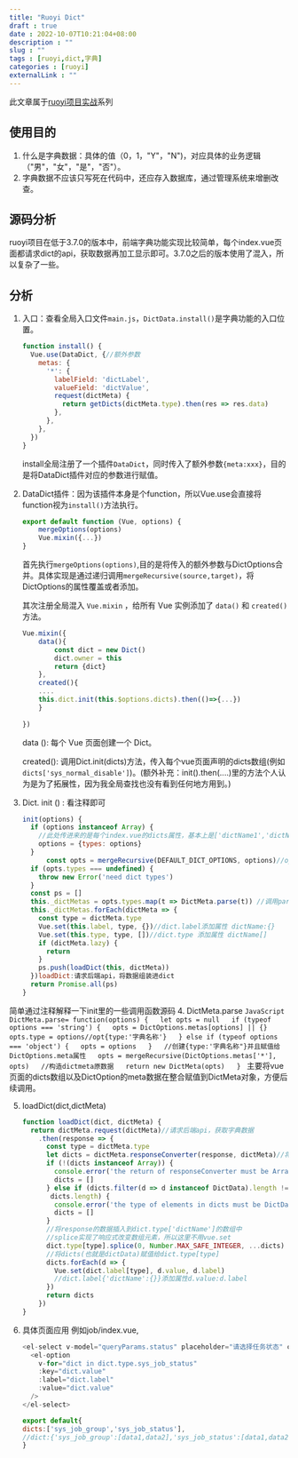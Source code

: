```yaml
---
title: "Ruoyi Dict"
draft : true
date : 2022-10-07T10:21:04+08:00
description : ""
slug : "" 
tags : [ruoyi,dict,字典]
categories : [ruoyi]
externalLink : ""
---
```

此文章属于[ruoyi项目实战](https://allworldg.xyz/tags/ruoyi/)系列

## 使用目的
1. 什么是字典数据：具体的值（0，1，"Y"，"N")，对应具体的业务逻辑（"男"，"女"，"是"，"否"）。
2. 字典数据不应该只写死在代码中，还应存入数据库，通过管理系统来增删改查。

## 源码分析
ruoyi项目在低于3.7.0的版本中，前端字典功能实现比较简单，每个index.vue页面都请求dict的api，获取数据再加工显示即可。3.7.0之后的版本使用了混入，所以复杂了一些。

## 分析
1. 入口：查看全局入口文件`main.js`，`DictData.install()`是字典功能的入口位置。
	```Javascript
	function install() {
	  Vue.use(DataDict, {//额外参数
	    metas: {
	      '*': {
	        labelField: 'dictLabel',
	        valueField: 'dictValue',
	        request(dictMeta) {
	          return getDicts(dictMeta.type).then(res => res.data)
	        },
	      },
	    },
	  })
	}
	```
	install全局注册了一个插件`DataDict`，同时传入了额外参数`{meta:xxx}`，目的是将DataDict插件对应的参数进行赋值。

2. DataDict插件：因为该插件本身是个function，所以Vue.use会直接将function视为`install()`方法执行。
	```JavaScript
	export default function (Vue, options) {
		mergeOptions(options)
		Vue.mixin({...})
	}
	```
	首先执行`mergeOptions(options)`,目的是将传入的额外参数与DictOptions合并。具体实现是通过递归调用`mergeRecursive(source,target)`，将DictOptions的属性覆盖或者添加。

	其次注册全局混入 `Vue.mixin` ，给所有 Vue 实例添加了 `data()` 和 `created()` 方法。
	```JavaScript
	Vue.mixin({
		data(){
			const dict = new Dict()
			dict.owner = this
			return {dict}
		},
		created(){
		....
		this.dict.init(this.$options.dicts).then(()=>{...})
		}
		
	})
	```
	data (): 每个 Vue 页面创建一个 Dict。
	
	created(): 调用Dict.init(dicts)方法，传入每个vue页面声明的dicts数组(例如 `dicts['sys_normal_disable']`)。(额外补充：init().then(....)里的方法个人认为是为了拓展性，因为我全局查找也没有看到任何地方用到。)

3. Dict. init () : 看注释即可
	```JavaScript
	init(options) {  
	  if (options instanceof Array) {  
	    //此处传进来的是每个index.vue的dicts属性，基本上是['dictName1','dictName2']之类的。  
	    options = {types: options}  
	  }  
		  const opts = mergeRecursive(DEFAULT_DICT_OPTIONS, options)//options与DEFAULT合并，并且将合并结果赋值给opts  
	  if (opts.types === undefined) {  
	    throw new Error('need dict types')  
	  }  
	  const ps = []  
	  this._dictMetas = opts.types.map(t => DictMeta.parse(t)) //调用parse,将数组中的字符串转换为DictMeta对象返回。 
	  this._dictMetas.forEach(dictMeta => {  
	    const type = dictMeta.type  
	    Vue.set(this.label, type, {})//dict.label添加属性 dictName:{}
	    Vue.set(this.type, type, [])//dict.type 添加属性 dictName[]
	    if (dictMeta.lazy) {  
	      return  
	    }  
	    ps.push(loadDict(this, dictMeta))  
	  })loadDict:请求后端api，将数据组装进dict  
	  return Promise.all(ps)  
	}
	```

简单通过注释解释一下init里的一些调用函数源码
4. DictMeta.parse
	```JavaScript
	DictMeta.parse= function(options) {  
	  let opts = null  
	  if (typeof options === 'string') {  
	    opts = DictOptions.metas[options] || {}  
	    opts.type = options//opt{type:'字典名称'}  
	  } else if (typeof options === 'object') {  
	    opts = options  
	  }  
	  //创建{type:'字典名称"}并且赋值给DictOptions.meta属性  
	  opts = mergeRecursive(DictOptions.metas['*'], opts)  
	  //构造dictmeta原数据  
	  return new DictMeta(opts)  
	}
	```
	主要将vue页面的dicts数组以及DictOption的meta数据在整合赋值到DictMeta对象，方便后续调用。

5. loadDict(dict,dictMeta)
	```JavaScript
	function loadDict(dict, dictMeta) {  
	  return dictMeta.request(dictMeta)//请求后端api，获取字典数据  
	    .then(response => {  
	      const type = dictMeta.type  
	      let dicts = dictMeta.responseConverter(response, dictMeta)//将response转换成DictData  
	      if (!(dicts instanceof Array)) {  
	        console.error('the return of responseConverter must be Array.<DictData>')  
	        dicts = []  
	      } else if (dicts.filter(d => d instanceof DictData).length !==
	       dicts.length) {  
	        console.error('the type of elements in dicts must be DictData')  
	        dicts = []  
	      }  
	      //将response的数据插入到dict.type['dictName']的数组中  
	      //splice实现了响应式改变数组元素，所以这里不用vue.set  
	      dict.type[type].splice(0, Number.MAX_SAFE_INTEGER, ...dicts)
	      //将dicts(也就是dictData)赋值给dict.type[type]  
	      dicts.forEach(d => {  
	        Vue.set(dict.label[type], d.value, d.label)
	        //dict.label{'dictName':{}}添加属性d.value:d.label  
	      })  
	      return dicts  
	    })  
	}	
	```

6. 具体页面应用
	例如job/index.vue,
	```JavaScript
	<el-select v-model="queryParams.status" placeholder="请选择任务状态" clearable>  
	  <el-option  
	    v-for="dict in dict.type.sys_job_status"  
	    :key="dict.value"  
	    :label="dict.label"  
	    :value="dict.value"  
	  />  
	</el-select>	

	export default{
	dicts:['sys_job_group','sys_job_status'],
	//dict:{'sys_job_group':[data1,data2],'sys_job_status':[data1,data2]} 通过上文的代码全局混入得到
	}
	```

